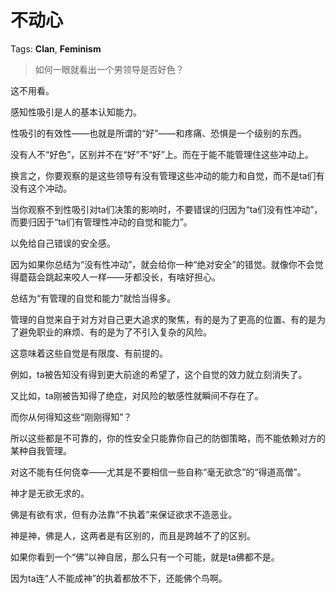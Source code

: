 # 不动心

Tags: **Clan**, **Feminism**

> 如何一眼就看出一个男领导是否好色？



这不用看。

感知性吸引是人的基本认知能力。

性吸引的有效性——也就是所谓的“好”——和疼痛、恐惧是一个级别的东西。

没有人不“好色”，区别并不在“好”不“好”上。而在于能不能管理住这些冲动上。

换言之，你要观察的是这些领导有没有管理这些冲动的能力和自觉，而不是ta们有没有这个冲动。

当你观察不到性吸引对ta们决策的影响时，不要错误的归因为“ta们没有性冲动”，而要归因于“ta们有管理性冲动的自觉和能力”。

以免给自己错误的安全感。

因为如果你总结为“没有性冲动”，就会给你一种“绝对安全”的错觉。就像你不会觉得蘑菇会跳起来咬人一样——牙都没长，有啥好担心。

总结为“有管理的自觉和能力”就恰当得多。

管理的自觉来自于对方对自己更大追求的聚焦，有的是为了更高的位置、有的是为了避免职业的麻烦、有的是为了不引入复杂的风险。

这意味着这些自觉是有限度、有前提的。

例如，ta被告知没有得到更大前途的希望了，这个自觉的效力就立刻消失了。

又比如，ta刚被告知得了绝症，对风险的敏感性就瞬间不存在了。

而你从何得知这些“刚刚得知”？

所以这些都是不可靠的，你的性安全只能靠你自己的防御策略，而不能依赖对方的某种自我管理。

对这不能有任何侥幸——尤其是不要相信一些自称“毫无欲念”的“得道高僧”。

神才是无欲无求的。

佛是有欲有求，但有办法靠“不执着”来保证欲求不造恶业。

神是神，佛是人，这两者是有区别的，而且是跨越不了的区别。

如果你看到一个“佛”以神自居，那么只有一个可能，就是ta佛都不是。

因为ta连“人不能成神”的执着都放不下，还能佛个鸟啊。



